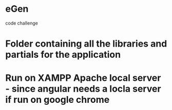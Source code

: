 # eGen
code challenge


# Folder containing all the libraries and partials for the application 

# Run on XAMPP Apache local server - since angular needs a locla server if run on google chrome 
